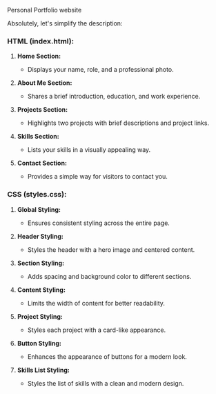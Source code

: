 Personal Portfolio website

Absolutely, let's simplify the description:

### HTML (index.html):

1. **Home Section:**
   - Displays your name, role, and a professional photo.
  
2. **About Me Section:**
   - Shares a brief introduction, education, and work experience.

3. **Projects Section:**
   - Highlights two projects with brief descriptions and project links.

4. **Skills Section:**
   - Lists your skills in a visually appealing way.

5. **Contact Section:**
   - Provides a simple way for visitors to contact you.

### CSS (styles.css):

1. **Global Styling:**
   - Ensures consistent styling across the entire page.

2. **Header Styling:**
   - Styles the header with a hero image and centered content.

3. **Section Styling:**
   - Adds spacing and background color to different sections.

4. **Content Styling:**
   - Limits the width of content for better readability.

5. **Project Styling:**
   - Styles each project with a card-like appearance.

6. **Button Styling:**
   - Enhances the appearance of buttons for a modern look.

7. **Skills List Styling:**
   - Styles the list of skills with a clean and modern design.
